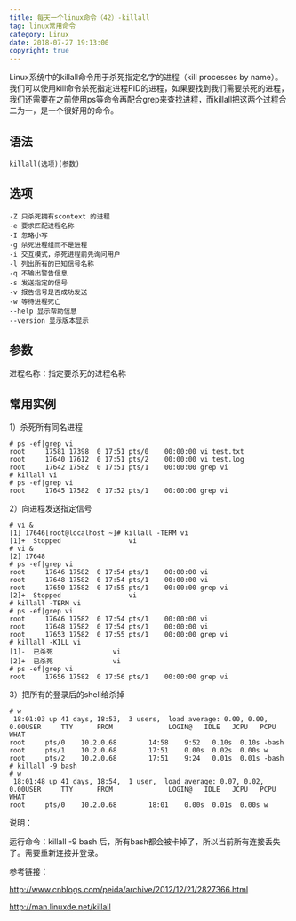 ```yaml
---
title: 每天一个linux命令（42）-killall
tag: linux常用命令
category: Linux
date: 2018-07-27 19:13:00
copyright: true
---
```


Linux系统中的killall命令用于杀死指定名字的进程（kill processes by name）。我们可以使用kill命令杀死指定进程PID的进程，如果要找到我们需要杀死的进程，我们还需要在之前使用ps等命令再配合grep来查找进程，而killall把这两个过程合二为一，是一个很好用的命令。

<!--more-->

## 语法

`killall(选项)(参数)`

## 选项

```
-Z 只杀死拥有scontext 的进程
-e 要求匹配进程名称
-I 忽略小写
-g 杀死进程组而不是进程
-i 交互模式，杀死进程前先询问用户
-l 列出所有的已知信号名称
-q 不输出警告信息
-s 发送指定的信号
-v 报告信号是否成功发送
-w 等待进程死亡
--help 显示帮助信息
--version 显示版本显示
```

## 参数

进程名称：指定要杀死的进程名称

## 常用实例

1）杀死所有同名进程

```
# ps -ef|grep vi
root     17581 17398  0 17:51 pts/0    00:00:00 vi test.txt
root     17640 17612  0 17:51 pts/2    00:00:00 vi test.log
root     17642 17582  0 17:51 pts/1    00:00:00 grep vi
# killall vi
# ps -ef|grep vi
root     17645 17582  0 17:52 pts/1    00:00:00 grep vi
```

2）向进程发送指定信号

```
# vi & 
[1] 17646[root@localhost ~]# killall -TERM vi
[1]+  Stopped                 vi
# vi & 
[2] 17648
# ps -ef|grep vi
root     17646 17582  0 17:54 pts/1    00:00:00 vi
root     17648 17582  0 17:54 pts/1    00:00:00 vi
root     17650 17582  0 17:55 pts/1    00:00:00 grep vi
[2]+  Stopped                 vi
# killall -TERM vi
# ps -ef|grep vi
root     17646 17582  0 17:54 pts/1    00:00:00 vi
root     17648 17582  0 17:54 pts/1    00:00:00 vi
root     17653 17582  0 17:55 pts/1    00:00:00 grep vi
# killall -KILL vi
[1]-  已杀死               vi
[2]+  已杀死               vi
# ps -ef|grep vi
root     17656 17582  0 17:56 pts/1    00:00:00 grep vi
```

3）把所有的登录后的shell给杀掉

```
# w
 18:01:03 up 41 days, 18:53,  3 users,  load average: 0.00, 0.00, 0.00USER     TTY      FROM              LOGIN@   IDLE   JCPU   PCPU WHAT
root     pts/0    10.2.0.68        14:58    9:52   0.10s  0.10s -bash
root     pts/1    10.2.0.68        17:51    0.00s  0.02s  0.00s w
root     pts/2    10.2.0.68        17:51    9:24   0.01s  0.01s -bash
# killall -9 bash
# w
 18:01:48 up 41 days, 18:54,  1 user,  load average: 0.07, 0.02, 0.00USER     TTY      FROM              LOGIN@   IDLE   JCPU   PCPU WHAT
root     pts/0    10.2.0.68        18:01    0.00s  0.01s  0.00s w
```

说明：

运行命令：killall -9 bash 后，所有bash都会被卡掉了，所以当前所有连接丢失了。需要重新连接并登录。

参考链接：

http://www.cnblogs.com/peida/archive/2012/12/21/2827366.html

http://man.linuxde.net/killall